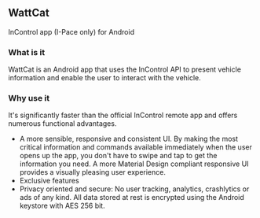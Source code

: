 ## WattCat

InControl app (I-Pace only) for Android

### What is it

WattCat is an Android app that uses the InControl API to present vehicle information and enable the user to interact with the vehicle. 

### Why use it

It's significantly faster than the official InControl remote app and offers numerous functional advantages.

- A more sensible, responsive and consistent UI. By making the most critical information and commands available immediately when the user opens up the app, you don't have to swipe and tap to get the information you need. A more Material Design compliant responsive UI provides a visually pleasing user experience.
- Exclusive features
- Privacy oriented and secure: No user tracking, analytics, crashlytics or ads of any kind. All data stored at rest is encrypted using the Android keystore with AES 256 bit.
